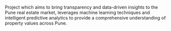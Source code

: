
Project which aims to bring transparency and data-driven insights to the Pune real estate market, leverages machine learning techniques and intelligent predictive 
analytics to provide a comprehensive understanding of property values across Pune.
